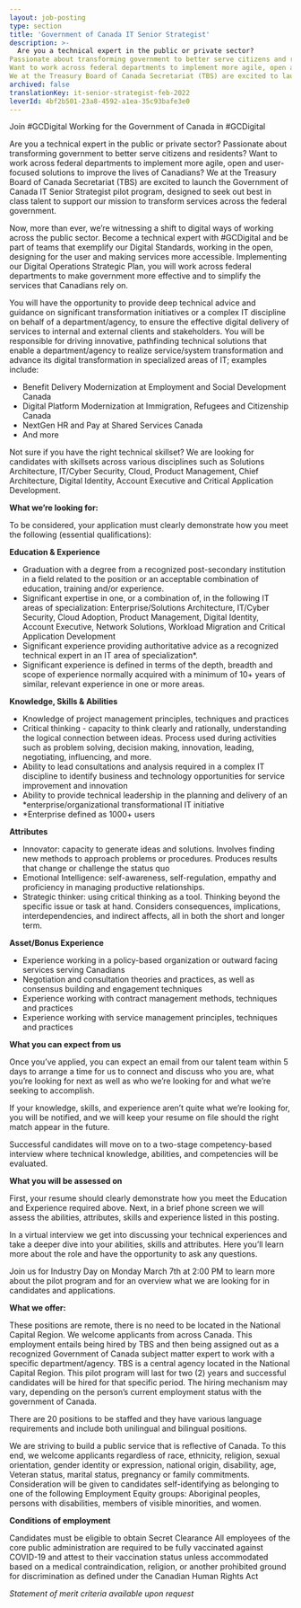 ```yaml
---
layout: job-posting
type: section
title: 'Government of Canada IT Senior Strategist'
description: >-
  Are you a technical expert in the public or private sector?
Passionate about transforming government to better serve citizens and residents?
Want to work across federal departments to implement more agile, open and user-focused solutions to improve the lives of Canadians?
We at the Treasury Board of Canada Secretariat (TBS) are excited to launch the Government of Canada IT Senior Strategist pilot program, designed to seek out best in class talent to support our mission to transform services across the federal government. 
archived: false
translationKey: it-senior-strategist-feb-2022
leverId: 4bf2b501-23a8-4592-a1ea-35c93bafe3e0
---
```


Join #GCDigital 
Working for the Government of Canada in #GCDigital

Are you a technical expert in the public or private sector?
Passionate about transforming government to better serve citizens and residents?
Want to work across federal departments to implement more agile, open and user-focused solutions to improve the lives of Canadians?
We at the Treasury Board of Canada Secretariat (TBS) are excited to launch the Government of Canada IT Senior Strategist pilot program, designed to seek out best in class talent to support our mission to transform services across the federal government. 

Now, more than ever, we’re witnessing a shift to digital ways of working across the public sector. Become a technical expert with #GCDigital and be part of teams that exemplify our Digital Standards, working in the open, designing for the user and making services more accessible. Implementing our Digital Operations Strategic Plan, you will work across federal departments to make government more effective and to simplify the services that Canadians rely on.

You will have the opportunity to provide deep technical advice and guidance on significant transformation initiatives or a complex IT discipline on behalf of a department/agency, to ensure the effective digital delivery of services to internal and external clients and stakeholders. You will be responsible for driving innovative, pathfinding technical solutions that enable a department/agency to realize service/system transformation and advance its digital transformation in specialized areas of IT; examples include:

- Benefit Delivery Modernization at Employment and Social Development Canada
- Digital Platform Modernization at Immigration, Refugees and Citizenship Canada
- NextGen HR and Pay at Shared Services Canada
- And more 

Not sure if you have the right technical skillset? We are looking for candidates with skillsets across various disciplines such as Solutions Architecture, IT/Cyber Security, Cloud, Product Management, Chief Architecture, Digital Identity, Account Executive and Critical Application Development. 


**What we’re looking for:**

To be considered, your application must clearly demonstrate how you meet the following (essential qualifications):
 

**Education & Experience**

- Graduation with a degree from a recognized post-secondary institution in a field related to the position or an acceptable combination of education, training and/or experience.
- Significant expertise in one, or a combination of, in the following IT areas of specialization: Enterprise/Solutions Architecture, IT/Cyber Security, Cloud Adoption, Product Management, Digital Identity, Account Executive, Network Solutions, Workload Migration and Critical Application Development
- Significant experience providing authoritative advice as a recognized technical expert in an IT area of specialization*. 
- Significant experience is defined in terms of the depth, breadth and scope of experience normally acquired with a minimum of 10+ years of similar, relevant experience in one or more areas.
 

**Knowledge, Skills & Abilities**

- Knowledge of project management principles, techniques and practices
- Critical thinking - capacity to think clearly and rationally, understanding the logical connection between ideas. Process used during activities such as problem solving, decision making, innovation, leading, negotiating, influencing, and more.
- Ability to lead consultations and analysis required in a complex IT discipline to identify business and technology opportunities for service improvement and innovation
- Ability to provide technical leadership in the planning and delivery of an *enterprise/organizational transformational IT initiative
- *Enterprise defined as 1000+ users 


**Attributes** 

- Innovator: capacity to generate ideas and solutions. Involves finding new methods to approach problems or procedures. Produces results that change or challenge the status quo
- Emotional Intelligence: self-awareness, self-regulation, empathy and proficiency in managing productive relationships.
- Strategic thinker: using critical thinking as a tool. Thinking beyond the specific issue or task at hand. Considers consequences, implications, interdependencies, and indirect affects, all in both the short and longer term.


**Asset/Bonus Experience**

- Experience working in a policy-based organization or outward facing services serving Canadians
- Negotiation and consultation theories and practices, as well as consensus building and engagement techniques 
- Experience working with contract management methods, techniques and practices
- Experience working with service management principles, techniques and practices 
 

**What you can expect from us**

Once you’ve applied, you can expect an email from our talent team within 5 days to arrange a time for us to connect and discuss who you are, what you’re looking for next as well as who we’re looking for and what we’re seeking to accomplish. 

If your knowledge, skills, and experience aren’t quite what we’re looking for, you will be notified, and we will keep your resume on file should the right match appear in the future.

Successful candidates will move on to a two-stage competency-based interview where technical knowledge, abilities, and competencies will be evaluated. 


**What you will be assessed on**


First, your resume should clearly demonstrate how you meet the Education and Experience required above.  Next, in a brief phone screen we will assess the abilities, attributes, skills and experience listed in this posting. 

In a virtual interview we get into discussing your technical experiences and take a deeper dive into your abilities, skills and attributes. Here you’ll learn more about the role and have the opportunity to ask any questions. 

Join us for Industry Day on Monday March 7th at 2:00 PM to learn more about the pilot program and for an overview what we are looking for in candidates and applications.  

 
**What we offer:**

These positions are remote, there is no need to be located in the National Capital Region. We welcome applicants from across Canada. 
This employment entails being hired by TBS and then being assigned out as a recognized Government of Canada subject matter expert to work with a specific department/agency. TBS is a central agency located in the National Capital Region.
This pilot program will last for two (2) years and successful candidates will be hired for that specific period. The hiring mechanism may vary, depending on the person’s current employment status with the government of Canada.

There are 20 positions to be staffed and they have various language requirements and include both unilingual and bilingual positions.

We are striving to build a public service that is reflective of Canada. To this end, we welcome applicants regardless of race, ethnicity, religion, sexual orientation, gender identity or expression, national origin, disability, age, Veteran status, marital status, pregnancy or family commitments. Consideration will be given to candidates self-identifying as belonging to one of the following Employment Equity groups: Aboriginal peoples, persons with disabilities, members of visible minorities, and women.


**Conditions of employment**

Candidates must be eligible to obtain Secret Clearance 
All employees of the core public administration are required to be fully vaccinated against COVID-19 and attest to their vaccination status unless accommodated based on a medical contraindication, religion, or another prohibited ground for discrimination as defined under the Canadian Human Rights Act
 
*Statement of merit criteria available upon request*

